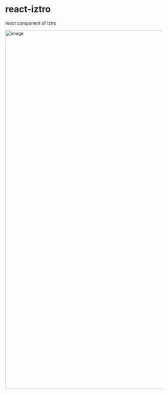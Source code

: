 # react-iztro
react component of iztro

<img width="1147" alt="image" src="https://github.com/SylarLong/react-iztro/assets/6510425/df940fcc-2cda-434f-b9a2-fbcf21c31c24">
